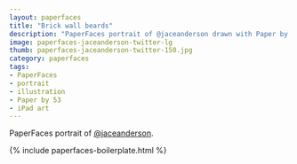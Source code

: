 ```yaml
---
layout: paperfaces
title: "Brick wall beards"
description: "PaperFaces portrait of @jaceanderson drawn with Paper by 53 on an iPad."
image: paperfaces-jaceanderson-twitter-lg
thumb: paperfaces-jaceanderson-twitter-150.jpg
category: paperfaces
tags: 
- PaperFaces
- portrait
- illustration
- Paper by 53
- iPad art
---
```


PaperFaces portrait of [@jaceanderson](http://twitter.com/jaceanderson).

{% include paperfaces-boilerplate.html %}